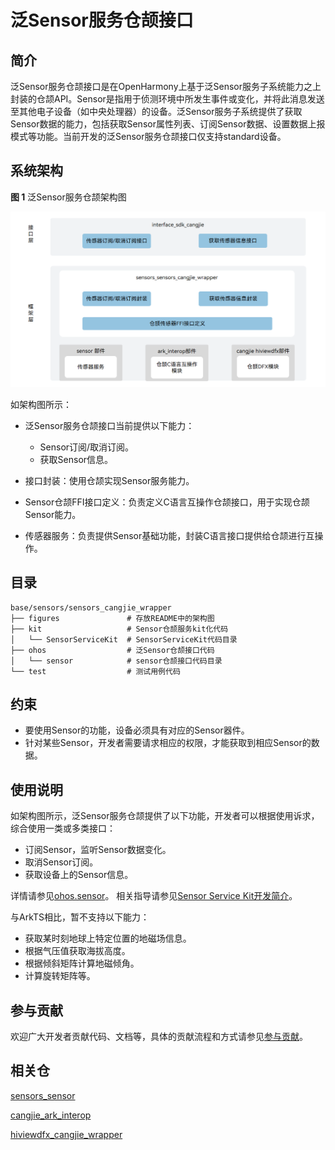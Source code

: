 # 泛Sensor服务仓颉接口

## 简介

泛Sensor服务仓颉接口是在OpenHarmony上基于泛Sensor服务子系统能力之上封装的仓颉API。Sensor是指用于侦测环境中所发生事件或变化，并将此消息发送至其他电子设备（如中央处理器）的设备。泛Sensor服务子系统提供了获取Sensor数据的能力，包括获取Sensor属性列表、订阅Sensor数据、设置数据上报模式等功能。当前开发的泛Sensor服务仓颉接口仅支持standard设备。

## 系统架构

**图 1**  泛Sensor服务仓颉架构图

![泛Sensor服务仓颉架构图](figures/sensors_cangjie_wrapper_architecture.png)

如架构图所示：

- 泛Sensor服务仓颉接口当前提供以下能力：

  - Sensor订阅/取消订阅。
  - 获取Sensor信息。
- 接口封装：使用仓颉实现Sensor服务能力。
- Sensor仓颉FFI接口定义：负责定义C语言互操作仓颉接口，用于实现仓颉Sensor能力。
- 传感器服务：负责提供Sensor基础功能，封装C语言接口提供给仓颉进行互操作。

## 目录

```
base/sensors/sensors_cangjie_wrapper   
├── figures               # 存放README中的架构图
├── kit                   # Sensor仓颉服务kit化代码
│   └── SensorServiceKit  # SensorServiceKit代码目录
├── ohos                  # 泛Sensor仓颉接口代码
│   └── sensor            # sensor仓颉接口代码目录
└── test                  # 测试用例代码
```

## 约束

- 要使用Sensor的功能，设备必须具有对应的Sensor器件。
- 针对某些Sensor，开发者需要请求相应的权限，才能获取到相应Sensor的数据。

## 使用说明

如架构图所示，泛Sensor服务仓颉提供了以下功能，开发者可以根据使用诉求，综合使用一类或多类接口：

- 订阅Sensor，监听Sensor数据变化。
- 取消Sensor订阅。
- 获取设备上的Sensor信息。

详情请参见[ohos.sensor](https://gitcode.com/openharmony-sig/arkcompiler_cangjie_ark_interop/blob/master/doc/API_Reference/source_zh_cn/apis/SensorServiceKit/cj-apis-sensor.md)。
相关指导请参见[Sensor Service Kit开发简介](https://gitcode.com/openharmony-sig/arkcompiler_cangjie_ark_interop/blob/master/doc/Dev_Guide/source_zh_cn/device/sensor/cj-sensor-guidelines.md)。

与ArkTS相比，暂不支持以下能力：

- 获取某时刻地球上特定位置的地磁场信息。
- 根据气压值获取海拔高度。
- 根据倾斜矩阵计算地磁倾角。
- 计算旋转矩阵等。

## 参与贡献

欢迎广大开发者贡献代码、文档等，具体的贡献流程和方式请参见[参与贡献](https://gitcode.com/openharmony/docs/blob/master/zh-cn/contribute/%E5%8F%82%E4%B8%8E%E8%B4%A1%E7%8C%AE.md)。

## 相关仓

[sensors\_sensor](https://gitee.com/openharmony/sensors_sensor/blob/master/README_zh.md)

[cangjie_ark_interop](https://gitcode.com/openharmony-sig/arkcompiler_cangjie_ark_interop/blob/master/README_zh.md)

[hiviewdfx_cangjie_wrapper](https://gitcode.com/openharmony-sig/hiviewdfx_hiviewdfx_cangjie_wrapper/blob/master/README_zh.md)
